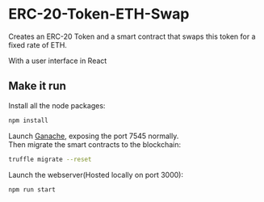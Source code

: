# ERC-20-Token-ETH-Swap

Creates an ERC-20 Token and a smart contract that swaps this token for a fixed rate of ETH. 

With a user interface in React

## Make it run

Install all the node packages:
```Bash
npm install
```
Launch [Ganache](https://www.trufflesuite.com/ganache), exposing the port 7545 normally.
<br>Then migrate the smart contracts to the blockchain:
```Bash
truffle migrate --reset
```
Launch the webserver(Hosted locally on port 3000):
```Bash
npm run start
```
